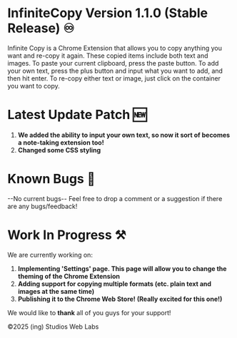 # InfiniteCopy Version 1.1.0 (Stable Release) ♾️
Infinite Copy is a Chrome Extension that allows you to copy anything you want and re-copy it again. These copied items include both text and images. To paste your current clipboard, press the paste button. To add your own text, press the plus button and input what you want to add, and then hit enter. To re-copy either text or image, just click on the container you want to copy.
# Latest Update Patch 🆕
1. **We added the ability to input your own text, so now it sort of becomes a note-taking extension too!**
2. **Changed some CSS styling**
# Known Bugs 🐞
--No current bugs--
Feel free to drop a comment or a suggestion if there are any bugs/feedback!
# Work In Progress ⚒️
We are currently working on:
1. **Implementing 'Settings' page. This page will allow you to change the theming of the Chrome Extension**
2. **Adding support for copying multiple formats (etc. plain text and images at the same time)**
3. **Publishing it to the Chrome Web Store! (Really excited for this one!)**

We would like to **thank** all of you guys for your support!

©2025 (ing) Studios Web Labs
